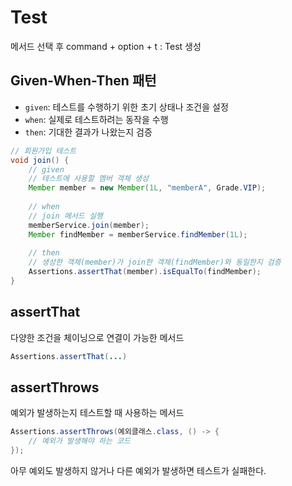 # Test

메서드 선택 후 command + option + t : Test 생성

## Given-When-Then 패턴
- `given`: 테스트를 수행하기 위한 초기 상태나 조건을 설정
- `when`: 실제로 테스트하려는 동작을 수행
- `then`: 기대한 결과가 나왔는지 검증

```java
// 회원가입 테스트
void join() {
    // given 
    // 테스트에 사용할 멤버 객체 생성
    Member member = new Member(1L, "memberA", Grade.VIP);
    
    // when
    // join 메서드 실행
    memberService.join(member);
    Member findMember = memberService.findMember(1L);
    
    // then
    // 생성한 객체(member)가 join한 객체(findMember)와 동일한지 검증
    Assertions.assertThat(member).isEqualTo(findMember);
}
```


## assertThat
다양한 조건을 체이닝으로 연결이 가능한 메서드
```java
Assertions.assertThat(...)
```


## assertThrows
예외가 발생하는지 테스트할 때 사용하는 메서드
```java
Assertions.assertThrows(예외클래스.class, () -> {
    // 예외가 발생해야 하는 코드
});
```
아무 예외도 발생하지 않거나 다른 예외가 발생하면 테스트가 실패한다. 


